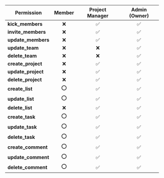 | Permission          | Member | Project Manager | Admin (Owner) |
| ------------------- | :----: | :-------------: | :-----------: |
| **kick\_members**   |    ❌   |        ✅        |       ✅       |
| **invite\_members** |    ❌   |        ✅        |       ✅       |
| **update\_members** |    ❌   |        ✅        |       ✅       |
| **update\_team**    |    ❌   |        ❌        |       ✅       |
| **delete\_team**    |    ❌   |        ❌        |       ✅       |
| **create\_project** |    ❌   |        ✅        |       ✅       |
| **update\_project** |    ❌   |        ✅        |       ✅       |
| **delete\_project** |    ❌   |        ✅        |       ✅       |
| **create\_list**    |    ⭕   |        ✅        |       ✅       |
| **update\_list**    |    ⭕   |        ✅        |       ✅       |
| **delete\_list**    |    ❌   |        ✅        |       ✅       |
| **create\_task**    |    ⭕   |        ✅        |       ✅       |
| **update\_task**    |    ⭕   |        ✅        |       ✅       |
| **delete\_task**    |    ⭕   |        ✅        |       ✅       |
| **create\_comment** |    ⭕   |        ✅        |       ✅       |
| **update\_comment** |    ⭕   |        ✅        |       ✅       |
| **delete\_comment** |    ⭕   |        ✅        |       ✅       |
